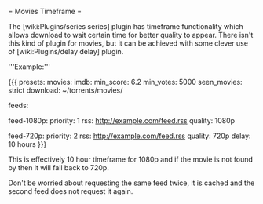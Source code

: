 = Movies Timeframe =

The [wiki:Plugins/series series] plugin has timeframe functionality which allows download to wait certain time for better quality to appear. There isn't this kind of plugin for movies, but it can be achieved with some clever use of [wiki:Plugins/delay delay] plugin.

'''Example:'''

{{{
presets:
  movies:
    imdb:
      min_score: 6.2
      min_votes: 5000
    seen_movies: strict
    download: ~/torrents/movies/

feeds:

  feed-1080p:
    priority: 1
    rss: http://example.com/feed.rss
    quality: 1080p
  
  feed-720p:
    priority: 2
    rss: http://example.com/feed.rss
    quality: 720p
    delay: 10 hours
}}}

This is effectively 10 hour timeframe for 1080p and if the movie is not found by then it will fall back to 720p.

Don't be worried about requesting the same feed twice, it is cached and the second feed does not request it again.
